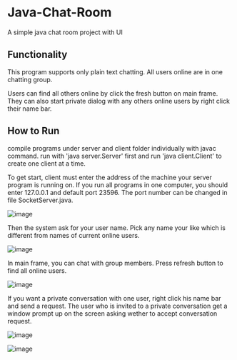 # Java-Chat-Room

A simple java chat room project with UI

## Functionality

This program supports only plain text chatting. All users online are in one chatting group.

Users can find all others online by click the fresh button on main frame. They can also start private dialog with any others online users by right click their name bar.

## How to Run

compile programs under server and client folder individually with javac command. run with 'java server.Server' first and run 'java client.Client' to create one client at a time.

To get start, client must enter the address of the machine your server program is running on. If you run all programs in one computer, you should enter 127.0.0.1 and default port 23596. The port number can be changed in file SocketServer.java.

![image](https://github.com/lhrotk/Java-Chat-Room/blob/master/screenshots/address.png)

Then the system ask for your user name. Pick any name your like which is different from names of current online users.

![image](https://github.com/lhrotk/Java-Chat-Room/blob/master/screenshots/chooseName.png)

In main frame, you can chat with group members. Press refresh button to find all online users. 

![image](https://github.com/lhrotk/Java-Chat-Room/blob/master/screenshots/mainFrame.png)

If you want a private conversation with one user, right click his name bar and send a request. The user who is invited to a private conversation get a window prompt up on the screen asking wether to accept conversation request.

![image](https://github.com/lhrotk/Java-Chat-Room/blob/master/screenshots/chatRequest.png)


![image](https://github.com/lhrotk/Java-Chat-Room/blob/master/screenshots/privateChat.png)
